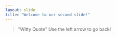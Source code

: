```yaml
---
layout: slide
title: "Welcome to our second slide!"
---
```

>"Witty Quote"
Use the left arrow to go back!
